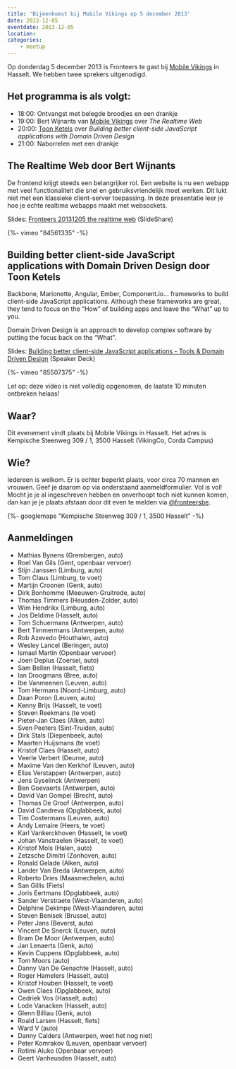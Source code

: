 ```yaml
---
title: 'Bijeenkomst bij Mobile Vikings op 5 december 2013'
date: 2013-12-05
eventdate: 2013-12-05
location:
categories:
    - meetup
---
```


Op donderdag 5 december 2013 is Fronteers te gast bij [Mobile Vikings](http://www.mobilevikings.be) in Hasselt. We hebben twee sprekers uitgenodigd.

## Het programma is als volgt:

-   18:00: Ontvangst met belegde broodjes en een drankje
-   19:00: Bert Wijnants van [Mobile Vikings](https://mobilevikings.com/) over _The Realtime Web_
-   20:00: [Toon Ketels](http://toon.io/) over _Building better client-side JavaScript applications with Domain Driven Design_
-   21:00: Naborrelen met een drankje

## The Realtime Web door Bert Wijnants

De frontend krijgt steeds een belangrijker rol. Een website is nu een webapp met veel functionaliteit die snel en gebruiksvriendelijk moet werken. Dit lukt niet met een klassieke client-server toepassing. In deze presentatie leer je hoe je echte realtime webapps maakt met websockets.

Slides: [Fronteers 20131205 the realtime web](http://www.slideshare.net/bertwijnants/fronteers-20131205-the-realtime-web) (SlideShare)

<div>
    {%- vimeo "84561335" -%}
</div>

## Building better client-side JavaScript applications with Domain Driven Design door Toon Ketels

Backbone, Marionette, Angular, Ember, Component.io… frameworks to build client-side JavaScript applications. Although these frameworks are great, they tend to focus on the “How” of building apps and leave the “What” up to you.

Domain Driven Design is an approach to develop complex software by putting the focus back on the “What”.

Slides: [Building better client-side JavaScript applications - Tools & Domain Driven Design](https://speakerdeck.com/toonketels/building-better-client-side-javascript-applications-tools-and-domain-driven-design) (Speaker Deck)

<div>
    {%- vimeo "85507375" -%}
</div>

Let op: deze video is niet volledig opgenomen, de laatste 10 minuten ontbreken helaas!

## Waar?

Dit evenement vindt plaats bij Mobile Vikings in Hasselt. Het adres is Kempische Steenweg 309 / 1, 3500 Hasselt (VikingCo, Corda Campus)

## Wie?

Iedereen is welkom. Er is echter beperkt plaats, voor circa 70 mannen en vrouwen. Geef je daarom op via onderstaand aanmeldformulier. Vol is vol! Mocht je je al ingeschreven hebben en onverhoopt toch niet kunnen komen, dan kan je je plaats afstaan door dit even te melden via [@fronteersbe](https://twitter.com/fronteersbe).

{%- googlemaps "Kempische Steenweg 309 / 1, 3500 Hasselt" -%}

## Aanmeldingen

-   Mathias Bynens (Grembergen, auto)
-   Roel Van Gils (Gent, openbaar vervoer)
-   Stijn Janssen (Limburg, auto)
-   Tom Claus (Limburg, te voet)
-   Martijn Croonen (Genk, auto)
-   Dirk Bonhomme (Meeuwen-Gruitrode, auto)
-   Thomas Timmers (Heusden-Zolder, auto)
-   Wim Hendrikx (Limburg, auto)
-   Jos Deldime (Hasselt, auto)
-   Tom Schuermans (Antwerpen, auto)
-   Bert Timmermans (Antwerpen, auto)
-   Rob Azevedo (Houthalen, auto)
-   Wesley Lancel (Beringen, auto)
-   Ismael Martin (Openbaar vervoer)
-   Joeri Deplus (Zoersel, auto)
-   Sam Bellen (Hasselt, fiets)
-   Ian Droogmans (Bree, auto)
-   Ibe Vanmeenen (Leuven, auto)
-   Tom Hermans (Noord-Limburg, auto)
-   Daan Poron (Leuven, auto)
-   Kenny Brijs (Hasselt, te voet)
-   Steven Reekmans (te voet)
-   Pieter-Jan Claes (Alken, auto)
-   Sven Peeters (Sint-Truiden, auto)
-   Dirk Stals (Diepenbeek, auto)
-   Maarten Huijsmans (te voet)
-   Kristof Claes (Hasselt, auto)
-   Veerle Verbert (Deurne, auto)
-   Maxime Van den Kerkhof (Leuven, auto)
-   Elias Verstappen (Antwerpen, auto)
-   Jens Gyselinck (Antwerpen)
-   Ben Goevaerts (Antwerpen, auto)
-   David Van Gompel (Brecht, auto)
-   Thomas De Groof (Antwerpen, auto)
-   David Candreva (Opglabbeek, auto)
-   Tim Costermans (Leuven, auto)
-   Andy Lemaire (Heers, te voet)
-   Karl Vankerckhoven (Hasselt, te voet)
-   Johan Vanstraelen (Hasselt, te voet)
-   Kristof Mols (Halen, auto)
-   Zetzsche Dimitri (Zonhoven, auto)
-   Ronald Gelade (Alken, auto)
-   Lander Van Breda (Antwerpen, auto)
-   Roberto Dries (Maasmechelen, auto)
-   San Gillis (Fiets)
-   Joris Eertmans (Opglabbeek, auto)
-   Sander Verstraete (West-Vlaanderen, auto)
-   Delphine Dekimpe (West-Vlaanderen, auto)
-   Steven Benisek (Brussel, auto)
-   Peter Jans (Beverst, auto)
-   Vincent De Snerck (Leuven, auto)
-   Bram De Moor (Antwerpen, auto)
-   Jan Lenaerts (Genk, auto)
-   Kevin Cuppens (Opglabbeek, auto)
-   Tom Moors (auto)
-   Danny Van De Genachte (Hasselt, auto)
-   Roger Hamelers (Hasselt, auto)
-   Kristof Houben (Hasselt, te voet)
-   Gwen Claes (Opglabbeek, auto)
-   Cedriek Vos (Hasselt, auto)
-   Lode Vanacken (Hasselt, auto)
-   Glenn Billiau (Genk, auto)
-   Roald Larsen (Hasselt, fiets)
-   Ward V (auto)
-   Danny Calders (Antwerpen, weet het nog niet)
-   Peter Komrakov (Leuven, openbaar vervoer)
-   Rotimi Aluko (Openbaar vervoer)
-   Geert Vanheusden (Hasselt, auto)
